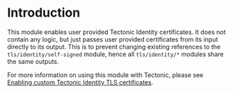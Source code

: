 # Introduction

This module enables user provided Tectonic Identity certificates.
It does not contain any logic, but just passes user provided certificates from its input directly to its output. This is to prevent changing existing references to the `tls/identity/self-signed` module, hence all `tls/identity/*` modules share the same outputs.

For more information on using this module with Tectonic, please see [Enabling custom Tectonic Identity TLS certificates][tls-identity].


[tls-identity]: https://coreos.com/tectonic/docs/latest/tls/tls-identity.html
